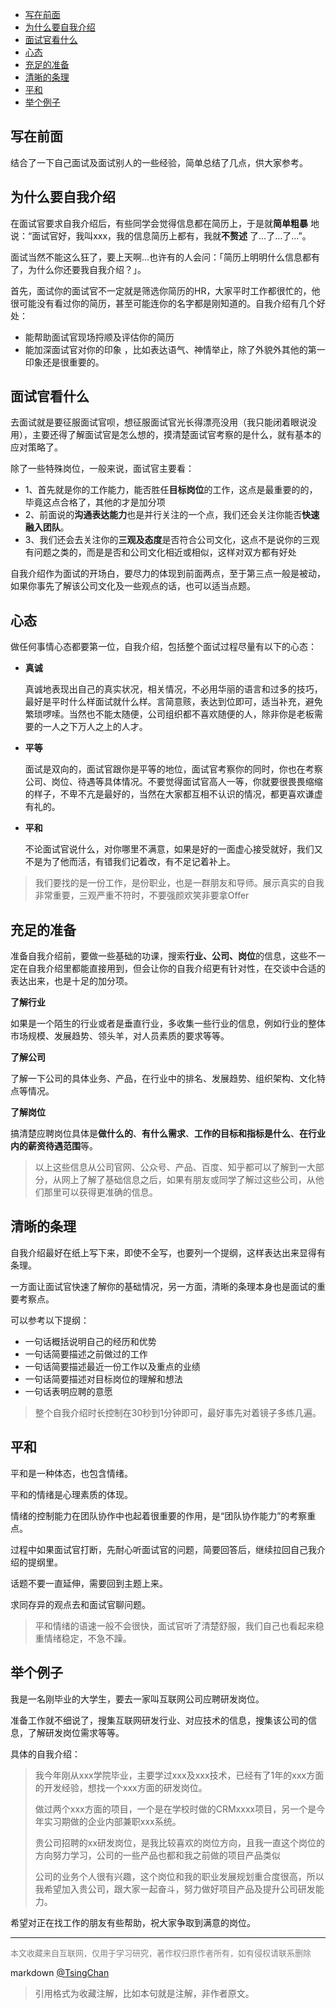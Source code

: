 

<!-- TOC -->

- [写在前面](#写在前面)
- [为什么要自我介绍](#为什么要自我介绍)
- [面试官看什么](#面试官看什么)
- [心态](#心态)
- [充足的准备](#充足的准备)
- [清晰的条理](#清晰的条理)
- [平和](#平和)
- [举个例子](#举个例子)

<!-- /TOC -->

## 写在前面


结合了一下自己面试及面试别人的一些经验，简单总结了几点，供大家参考。

## 为什么要自我介绍


在面试官要求自我介绍后，有些同学会觉得信息都在简历上，于是就**简单粗暴** 地说：“面试官好，我叫xxx，我的信息简历上都有，我就**不赘述** 了...了...了...”。



面试当然不能这么狂了，要上天啊...也许有的人会问：「简历上明明什么信息都有了，为什么你还要我自我介绍？」。


首先，面试你的面试官不一定就是筛选你简历的HR，大家平时工作都很忙的，他很可能没有看过你的简历，甚至可能连你的名字都是刚知道的。自我介绍有几个好处：
- 能帮助面试官现场捋顺及评估你的简历
- 能加深面试官对你的印象 ，比如表达语气、神情举止，除了外貌外其他的第一印象还是很重要的。


## 面试官看什么

去面试就是要征服面试官呗，想征服面试官光长得漂亮没用（我只能闭着眼说没用），主要还得了解面试官是怎么想的，摸清楚面试官考察的是什么，就有基本的应对策略了。


除了一些特殊岗位，一般来说，面试官主要看：

- 1、首先就是你的工作能力，能否胜任**目标岗位**的工作，这点是最重要的的，毕竟这点合格了，其他的才是加分项
- 2、前面说的**沟通表达能力**也是并行关注的一个点，我们还会关注你能否**快速融入团队**。
- 3、我们还会去关注你的**三观及态度**是否符合公司文化，这点不是说你的三观有问题之类的，而是是否和公司文化相近或相似，这样对双方都有好处


自我介绍作为面试的开场白，要尽力的体现到前面两点，至于第三点一般是被动，如果你事先了解该公司文化及一些观点的话，也可以适当点题。


## 心态

做任何事情心态都要第一位，自我介绍，包括整个面试过程尽量有以下的心态：


- **真诚**

    真诚地表现出自己的真实状况，相关情况，不必用华丽的语言和过多的技巧，最好是平时什么样面试就什么样。言简意赅，表达到位即可，适当补充，避免繁琐啰嗦。当然也不能太随便，公司组织都不喜欢随便的人，除非你是老板需要的一人之下万人之上的人才。


- **平等**

    面试是双向的，面试官跟你是平等的地位，面试官考察你的同时，你也在考察公司、岗位、待遇等具体情况。不要觉得面试官高人一等，你就要很畏畏缩缩的样子，不卑不亢是最好的，当然在大家都互相不认识的情况，都更喜欢谦虚有礼的。


- **平和**
    
    不论面试官说什么，对你哪里不满意，如果是好的一面虚心接受就好，我们又不是为了他而活，有错我们记着改，有不足记着补上。


> 我们要找的是一份工作，是份职业，也是一群朋友和导师。展示真实的自我非常重要，三观严重不符时，不要强颜欢笑非要拿Offer

## 充足的准备


准备自我介绍前，要做一些基础的功课，搜索**行业、公司、岗位**的信息，这些不一定在自我介绍里都能直接用到，但会让你的自我介绍更有针对性，在交谈中合适的表达出来，也是十足的加分项。


**了解行业**


如果是一个陌生的行业或者是垂直行业，多收集一些行业的信息，例如行业的整体市场规模、发展趋势、领头羊，对人员素质的要求等等。


**了解公司**


了解一下公司的具体业务、产品，在行业中的排名、发展趋势、组织架构、文化特点等情况。

**了解岗位**

搞清楚应聘岗位具体是**做什么的**、**有什么需求**、**工作的目标和指标是什么**、**在行业内的薪资待遇范围**等。


> 以上这些信息从公司官网、公众号、产品、百度、知乎都可以了解到一大部分，从网上了解了基础信息之后，如果有朋友或同学了解过这些公司，从他们那里可以获得更准确的信息。


## 清晰的条理


自我介绍最好在纸上写下来，即使不全写，也要列一个提纲，这样表达出来显得有条理。

一方面让面试官快速了解你的基础情况，另一方面，清晰的条理本身也是面试的重要考察点。

可以参考以下提纲：

- 一句话概括说明自己的经历和优势
- 一句话简要描述之前做过的工作
- 一句话简要描述最近一份工作以及重点的业绩
- 一句话简要描述对目标岗位的理解和想法
- 一句话表明应聘的意愿

> 整个自我介绍时长控制在30秒到1分钟即可，最好事先对着镜子多练几遍。


## 平和

平和是一种体态，也包含情绪。

平和的情绪是心理素质的体现。

情绪的控制能力在团队协作中也起着很重要的作用，是“团队协作能力”的考察重点。

过程中如果面试官打断，先耐心听面试官的问题，简要回答后，继续拉回自己我介绍的提纲里。

话题不要一直延伸，需要回到主题上来。

求同存异的观点去和面试官聊问题。

> 平和情绪的语速一般不会很快，面试官听了清楚舒服，我们自己也看起来稳重情绪稳定，不急不躁。


## 举个例子

我是一名刚毕业的大学生，要去一家叫互联网公司应聘研发岗位。


准备工作就不细说了，搜集互联网研发行业、对应技术的信息，搜集该公司的信息，了解研发岗位需求等等。


具体的自我介绍：

> 我今年刚从xxx学院毕业，主要学过xxx及xxx技术，已经有了1年的xxx方面的开发经验，想找一个xxx方面的研发岗位。
> 
> 做过两个xxx方面的项目，一个是在学校时做的CRMxxxx项目，另一个是今年实习期做的企业内部兼职xxx系统。
> 
> 
> 贵公司招聘的xx研发岗位，是我比较喜欢的岗位方向，且我一直这个岗位的方向努力学习，公司的一些产品也都和我之前做的项目产品类似
> 
> 
> 公司的业务个人很有兴趣，这个岗位和我的职业发展规划重合度很高，所以我希望加入贵公司，跟大家一起奋斗，努力做好项目产品及提升公司研发能力。



希望对正在找工作的朋友有些帮助，祝大家争取到满意的岗位。



----
<font size=2 color='grey'>本文收藏来自互联网，仅用于学习研究，著作权归原作者所有，如有侵权请联系删除</font>

markdown [@TsingChan](http://www.9ong.com/) 

> 引用格式为收藏注解，比如本句就是注解，非作者原文。
